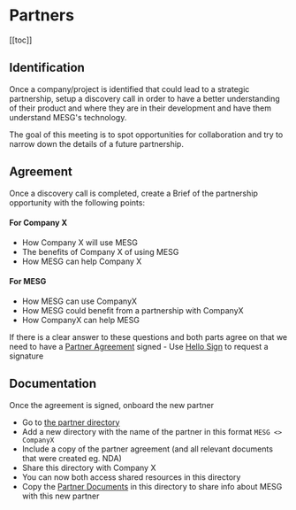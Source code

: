 # Partners

[[toc]]

## Identification 

Once a company/project is identified that could lead to a strategic partnership, setup a discovery call in order to have a better understanding of their product and where they are in their development and have them understand MESG's technology.

The goal of this meeting is to spot opportunities for collaboration and try to narrow down the details of a future partnership.

## Agreement

Once a discovery call is completed, create a Brief of the partnership opportunity with the following points:

#### For Company X
- How Company X will use MESG
- The benefits of Company X of using MESG
- How MESG can help Company X

#### For MESG
- How MESG can use CompanyX
- How MESG could benefit from a partnership with CompanyX
- How CompanyX can help MESG

If there is a clear answer to these questions and both parts agree on that we need to have a [Partner Agreement](https://drive.google.com/open?id=1FNo_7i12GBhBqJIwNGmIUDFT2OzDFvWC) signed - Use [Hello Sign](https://www.hellosign.com/) to request a signature

## Documentation

Once the agreement is signed, onboard the new partner
- Go to [the partner directory](https://drive.google.com/drive/folders/1srTbcchL_gPiGknrtWGqNVhptF-mBnu3)
- Add a new directory with the name of the partner in this format `MESG <> CompanyX`
- Include a copy of the partner agreement (and all relevant documents that were created eg. NDA)
- Share this directory with Company X
- You can now both access shared resources in this directory
- Copy the [Partner Documents](https://drive.google.com/drive/folders/1F3feoNVT5tgSIr-mnVtaby9PJxgUoWOu) in this directory to share info about MESG with this new partner
